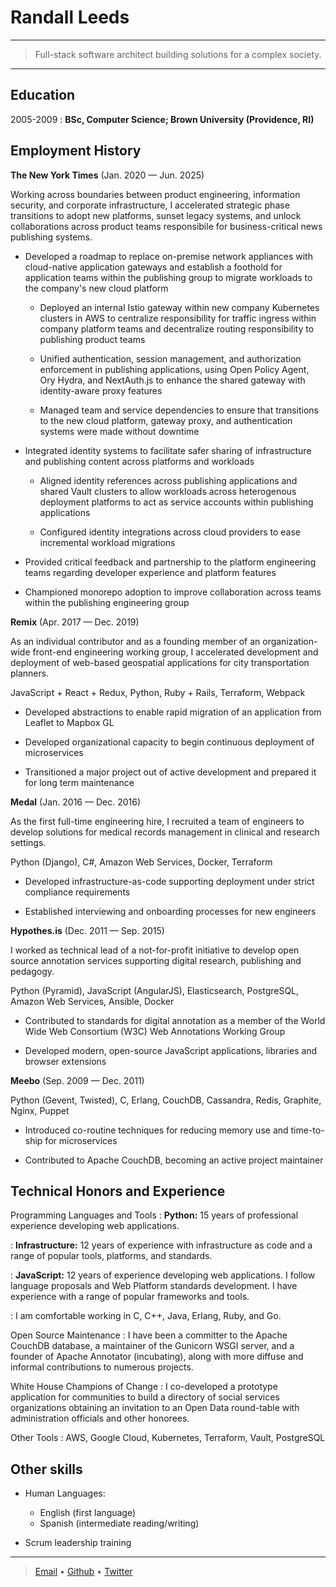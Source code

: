 Randall Leeds
=============

----

>  Full-stack software architect building solutions for a complex society.

----

Education
---------

2005-2009
:   **BSc, Computer Science; Brown University (Providence, RI)**

Employment History
------------------

**The New York Times** (Jan. 2020 — Jun. 2025)

Working across boundaries between product engineering, information security, and
corporate infrastructure, I accelerated strategic phase transitions to adopt new
platforms, sunset legacy systems, and unlock collaborations across product teams
responsibile for business-critical news publishing systems.

* Developed a roadmap to replace on-premise network appliances with cloud-native
  application gateways and establish a foothold for application teams within the
  publishing group to migrate workloads to the company's new cloud platform

  * Deployed an internal Istio gateway within new company Kubernetes clusters in
    AWS to centralize responsibility for traffic ingress within company platform
    teams and decentralize routing responsibility to publishing product teams

  * Unified authentication, session management, and authorization enforcement in
    publishing applications, using Open Policy Agent, Ory Hydra, and NextAuth.js
    to enhance the shared gateway with identity-aware proxy features

  * Managed team and service dependencies to ensure that transitions to the new
    cloud platform, gateway proxy, and authentication systems were made without
    downtime

* Integrated identity systems to facilitate safer sharing of infrastructure and
  publishing content across platforms and workloads

  * Aligned identity references across publishing applications and shared Vault
    clusters to allow workloads across heterogenous deployment platforms to act
    as service accounts within publishing applications

  * Configured identity integrations across cloud providers to ease incremental
    workload migrations

* Provided critical feedback and partnership to the platform engineering teams
  regarding developer experience and platform features

* Championed monorepo adoption to improve collaboration across teams within the
  publishing engineering group

**Remix** (Apr. 2017 — Dec. 2019)

As an individual contributor and as a founding member of an organization-wide
front-end engineering working group, I accelerated development and deployment of
web-based geospatial applications for city transportation planners.

JavaScript + React + Redux, Python, Ruby + Rails, Terraform, Webpack

* Developed abstractions to enable rapid migration of an application from
  Leaflet to Mapbox GL

* Developed organizational capacity to begin continuous deployment of microservices

* Transitioned a major project out of active development and prepared it for
  long term maintenance

**Medal** (Jan. 2016 — Dec. 2016)

As the first full-time engineering hire, I recruited a team of engineers to
develop solutions for medical records management in clinical and research
settings.

Python (Django), C#, Amazon Web Services, Docker, Terraform

* Developed infrastructure-as-code supporting deployment under strict compliance
  requirements

* Established interviewing and onboarding processes for new engineers

**Hypothes.is** (Dec. 2011 — Sep. 2015)

I worked as technical lead of a not-for-profit initiative to develop open source
annotation services supporting digital research, publishing and pedagogy.

Python (Pyramid), JavaScript (AngularJS), Elasticsearch, PostgreSQL, Amazon Web
Services, Ansible, Docker

* Contributed to standards for digital annotation as a member of the World Wide
  Web Consortium (W3C) Web Annotations Working Group

* Developed modern, open-source JavaScript applications, libraries and browser
  extensions

**Meebo** (Sep. 2009 — Dec. 2011)

Python (Gevent, Twisted), C, Erlang, CouchDB, Cassandra, Redis, Graphite, Nginx,
Puppet

* Introduced co-routine techniques for reducing memory use and time-to-ship for
  microservices

* Contributed to Apache CouchDB, becoming an active project maintainer

Technical Honors and Experience
-------------------------------

Programming Languages and Tools
:   **Python:** 15 years of professional experience developing web applications.

:   **Infrastructure:** 12 years of experience with infrastructure as code and a
    range of popular tools, platforms, and standards.

:   **JavaScript:** 12 years of experience developing web applications. I follow
    language proposals and Web Platform standards development. I have experience
    with a range of popular frameworks and tools.

:   I am comfortable working in C, C++, Java, Erlang, Ruby, and Go.

Open Source Maintenance
:   I have been a committer to the Apache CouchDB database, a maintainer of the
    Gunicorn WSGI server, and a founder of Apache Annotator (incubating), along
    with more diffuse and informal contributions to numerous projects.

White House Champions of Change
:   I co-developed a prototype application for communities to build a directory
    of social services organizations obtaining an invitation to an Open Data
    round-table with administration officials and other honorees.

Other Tools
:   AWS, Google Cloud, Kubernetes, Terraform, Vault, PostgreSQL

Other skills
------------

* Human Languages:

     * English (first language)
     * Spanish (intermediate reading/writing)

* Scrum leadership training

----

> [Email](mailto:randall@bleeds.info) •
> [Github](https://github.com/tilgovi) •
> [Twitter](https://twitter.com/tilgovi)
